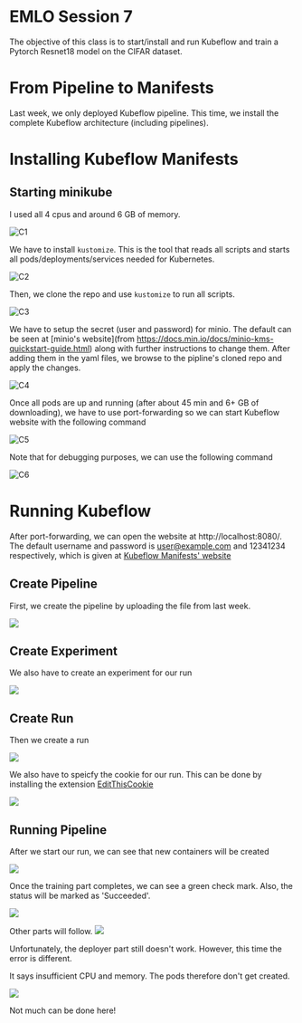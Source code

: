 # EMLO Session 7

The objective of this class is to start/install and run Kubeflow and train a Pytorch Resnet18 model on the CIFAR dataset.

# From Pipeline to Manifests

Last week, we only deployed Kubeflow pipeline. This time, we install the complete Kubeflow architecture (including pipelines).

# Installing Kubeflow Manifests

## Starting minikube

I used all 4 cpus and around 6 GB of memory.

![C1](./img/c1.png)  

We have to install `kustomize`. This is the tool that reads all scripts and starts all pods/deployments/services needed for Kubernetes.

![C2](./img/c2.png) 

Then, we clone the repo and use `kustomize` to run all scripts.

![C3](./img/c3.png) 

We have to setup the secret (user and password) for minio. The default can be seen at [minio's website](from https://docs.min.io/docs/minio-kms-quickstart-guide.html) along with further instructions to change them. After adding them in the yaml files, we browse to the pipline's cloned repo and apply the changes.

![C4](./img/c4.png)  
 
Once all pods are up and running (after about 45 min and 6+ GB of downloading), we have to use port-forwarding so we can start Kubeflow website with the following command

![C5](./img/c5.png)  

Note that for debugging purposes, we can use the following command

![C6](./img/c6.png)  


# Running Kubeflow

After port-forwarding, we can open the website at  http://localhost:8080/. The default username and password is user@example.com and 12341234 respectively, which is given at [Kubeflow Manifests' website](https://github.com/kubeflow/manifests)

## Create Pipeline

First, we create the pipeline by uploading the file from last week.

![](./img/1.png)

## Create Experiment


We also have to create an experiment for our run

![](./img/2.png)

## Create Run

Then we create a run

![](./img/3.png)

We also have to speicfy the cookie for our run. This can be done by installing the extension [EditThisCookie](https://chrome.google.com/webstore/detail/editthiscookie/fngmhnnpilhplaeedifhccceomclgfbg/related?hl=en)

![](./img/4.png)


## Running Pipeline

After we start our run, we can see that new containers will be created

![](./img/5.png)

Once the training part completes, we can see a green check mark. Also, the status will be marked as 'Succeeded'.


![](./img/6.png)

Other parts will follow.
![](./img/7.png)

Unfortunately, the deployer part still doesn't work. However, this time the error is different.

It says insufficient CPU and memory. The pods therefore don't get created.

![](./img/8.png)


Not much can be done here!
